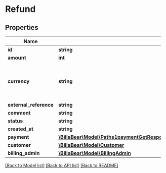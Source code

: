# Refund

## Properties
Name | Type | Description | Notes
------------ | ------------- | ------------- | -------------
**id** | **string** |  | [optional] 
**amount** | **int** |  | [optional] 
**currency** | **string** | Three-letter ISO currency code. Must be upper-case | [optional] 
**external_reference** | **string** |  | [optional] 
**comment** | **string** |  | [optional] 
**status** | **string** |  | [optional] 
**created_at** | **string** |  | [optional] 
**payment** | [**\BillaBear\Model\Paths1paymentGetResponses200ContentApplication1jsonSchemaPropertiesDataItems**](Paths1paymentGetResponses200ContentApplication1jsonSchemaPropertiesDataItems.md) |  | [optional] 
**customer** | [**\BillaBear\Model\Customer**](Customer.md) |  | [optional] 
**billing_admin** | [**\BillaBear\Model\BillingAdmin**](BillingAdmin.md) |  | [optional] 

[[Back to Model list]](../../README.md#documentation-for-models) [[Back to API list]](../../README.md#documentation-for-api-endpoints) [[Back to README]](../../README.md)

